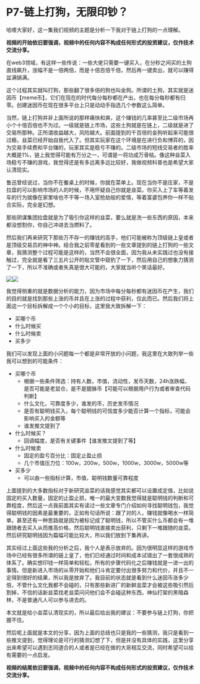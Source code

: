 # P7-链上打狗，无限印钞？
哈喽大家好，这一集我们视频的主题是分析一下我对于链上打狗的一点理解。

**视频的开始依旧要强调，视频中的任何内容不构成任何形式的投资建议，仅作技术交流分享。**

在web3领域，有这样一些传说：一些大佬只需要一键买入，在分秒之间买的土狗直线飙升，涨幅不是一倍两倍，而是十倍百倍千倍，然后再一键卖出，就可以赚得盆满锅满。

这个过程其实就叫打狗，那些翻了很多倍的狗也叫金狗。所谓的土狗，其实就是迷因币【meme币】，它们在现在的时代每分每秒都在产出，也在每分每秒都有归零。创建迷因币在现在很多平台上只是动动手指选几个参数这么简单。

当然，链上打狗并非上面所说的那样痛快和爽，这个赚钱的几率甚至比二级市场再小个十倍百倍也不为过。一级就是链上市场，这些土狗就是在链上，二级就是进了交易所那种。正所谓收益越大，风险越大。前面提到的千百倍的金狗听起来可能很过瘾，韭菜已经开始自我代入了。但其实玩家在这个环境是在进行负和博弈的，因为交易手续费和平台赚的，玩家其实是稳亏不赚的。二级市场的短线交易者的胜率大概是1%，链上我觉得可能有万分之一，可谓是一将功成万骨枯。像这种韭菜入场稳亏不赚的游戏，我觉得还是有多远离多远比较好，我做视频科普也是希望大家认清现实。

鲁迅曾经说过，当你不在餐桌上的时候，你就在菜单上。现在当你不是庄家，不是拉盘的可以影响市场的人的时候，不用怀疑自己你就是韭菜。你买入上了车等着发车的行为就像在家里啥也不干等一场入室抢劫般的爱情，等着富婆包养你一样不贴合实际，完全是幻想。

那些阴谋集团拉盘就是为了吸引你这样的韭菜，要么就是洗一些东西的原因，本来都没想割你，你自己冲进去当燃料了。

然后我们再来研究下那些万不存一的赚钱的高手，他们可能被称为顶级链上皇或者是顶级交易员的神中神。结合我之前零星看到的一些文章提到的链上打狗的一些文章，我猜测整个过程可能是这样的，当然不会很全面，因为我从未实践过也没有接触过，完全就是看了三五片公开的贴文管中窥豹了一下，然后用自己的想象力猜测了一下，所以不准确或者失真是很大可能的，大家就当听个笑话最好。

![](/imgs/web3/beat-dog-1.png)![](/imgs/web3/beat-dog-2.png)

我觉得侧重的就是数据分析的能力，因为市场中每分每秒都有迷因币在产生，我们的目的就是找到那些上涨的币并且在上涨的过程中获利，仅此而已。然后我们将上面这一个目标拆解成一个个小的目标，这里我大致拆解一下：

+ 买哪个币
+ 什么时候买
+ 什么时候卖
+ 买多少

我们可以发现上面的小问题每一个都是非常开放的小问题，我这里在大致列举一些我可以想到的可能条件：

+ 买哪个币
  - 根据一些条件筛选：持有人数，市值，流动性，发币天数，24h涨跌幅，是否可能是老鼠仓，是不是貔貅币【可能可以根据用户行为或者审查代码判断】
  - 什么文化，可靠度多少，谁发的币，历史发币情况
  - 是否有聪明钱买入，每个聪明钱的可信度多少能否计算一个指标，可能会影响买入的金额等
  - 谁发推文提到了
+ 什么时候买？
  - 回调幅度，是否有关键事件【谁发推文提到了等】
+ 什么时候卖
  - 固定的盈亏百分比：固定止盈止损
  - 几个市值压力位：100w，200w，500w，1000w，3000w，5000w等
+ 买多少
  - 可以由一些指标计算，市值，聪明钱数量可靠程度

上面提到的大多数指标对于新研究韭菜的话我感觉其实都可以设置成定值，比如说固定的买入数量，固定的止盈止损，唯一的最大变数我觉得就是聪明钱的判断和可靠程度，然后这一点我前面其实有读过一些文章专门介绍如何寻找聪明钱包，我觉得聪明钱的因素是最重要的，正如有句话所说：跟了对的人，赚钱就像喝水一样简单。甚至还有一种思路就是因为被标记成了聪明钱，所以不管买什么币都会有一堆跟随者去买入从而推高价格，然后聪明钱直接卖出获利，只剩下一堆跟随的韭菜。然后研究聪明钱因为篇幅可能比较大，所以我们放到下集再讲。

其实经过上面这些我的分析之后，我个人是表示放弃的。因为很明显这样的游戏市场中已经有很多所谓的链上皇了，他们已经通过时间和成本试错出了一套很成熟的体系了。确实想印钱一样简单和轻松，所有的步骤代码化之后赚钱就是一进一出的事情。但是新进入市场的从零开始和他们斗肯定要付出很多努力和代价，并且不一定得到很好的结果，所以我是放弃了。我目前的状态就是看到什么迷因币涨多少倍，不管什么文化我都不会碰的，只有那些新进厂的新鲜韭菜才会被这些吸引然后割掉，不信的话新韭菜找老韭菜问问他们会不会碰这种东西。神仙打架的黑暗森林，不是普通凡人可以参与进去的。

本文就是给小韭菜认清现实的，所以最后给出我的建议：不要参与链上打狗，你把握不住。

然后呢上面就是本文的分享，因为上面的总结也只是我的一些猜测，我只是看到一些推文提到，觉得理论是可行的猜测幻想了下，但是并没有具体的实践，这里分享出来希望可以遇到志同道合的人或者是已经在做的大哥相互交流，同时希望可以给有需要的一点启发。

**视频的结尾依旧要强调，视频中的任何内容不构成任何形式的投资建议，仅作技术交流分享。**